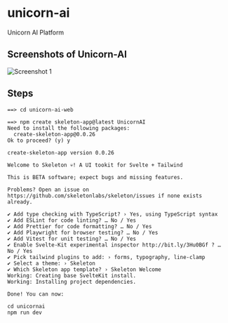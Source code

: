 # unicorn-ai
Unicorn AI Platform

## Screenshots of Unicorn-AI
![Screenshot 1](https://raw.githubusercontent.com/arunabhdas/unicorn-ai/main/screenshots/unicorn_ai_screenshot_1.png)
## Steps

```
==> cd unicorn-ai-web

==> npm create skeleton-app@latest UnicornAI
Need to install the following packages:
  create-skeleton-app@0.0.26
Ok to proceed? (y) y

create-skeleton-app version 0.0.26

Welcome to Skeleton 💀! A UI tookit for Svelte + Tailwind

This is BETA software; expect bugs and missing features.

Problems? Open an issue on https://github.com/skeletonlabs/skeleton/issues if none exists already.

✔ Add type checking with TypeScript? › Yes, using TypeScript syntax
✔ Add ESLint for code linting? … No / Yes
✔ Add Prettier for code formatting? … No / Yes
✔ Add Playwright for browser testing? … No / Yes
✔ Add Vitest for unit testing? … No / Yes
✔ Enable Svelte-Kit experimental inspector http://bit.ly/3Hu0BGf ? … No / Yes
✔ Pick tailwind plugins to add: › forms, typography, line-clamp
✔ Select a theme: › Skeleton
✔ Which Skeleton app template? › Skeleton Welcome
Working: Creating base SvelteKit install.
Working: Installing project dependencies.

Done! You can now:

cd unicornai
npm run dev

```
